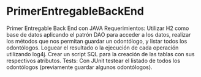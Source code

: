# PrimerEntregableBackEnd
Primer Entregable Back End con JAVA
Requerimientos: 
Utilizar H2 como base de datos aplicando el patrón DAO para acceder a los datos, realizar los métodos que nos permitan guardar un odontólogo, y listar todos los odontólogos.
Loguear el resultado o la ejecución de cada operación utilizando log4j.
Crear un script SQL para la creación de las tablas con sus respectivos atributos.
Tests: Con JUnit testear el listado de todos los odontólogos (previamente guardar algunos odontólogos).
